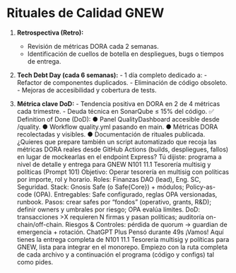 # Rituales de Calidad GNEW 
 
1. **Retrospectiva (Retro):** 
   - Revisión de métricas DORA cada 2 semanas. 
   - Identificación de cuellos de botella en despliegues, bugs o 
tiempos de entrega. 
 
2. **Tech Debt Day (cada 6 semanas):** - 1 día completo dedicado a: - Refactor de componentes duplicados. - Eliminación de código obsoleto. - Mejoras de accesibilidad y cobertura de tests. 
3. **Métrica clave DoD:** - Tendencia positiva en DORA en 2 de 4 métricas cada trimestre. - Deuda técnica en SonarQube ≤ 15% del código. 
✅
 Definition of Done (DoD): 
● Panel QualityDashboard accesible desde /quality. 
● Workflow quality.yml pasando en main. 
● Métricas DORA recolectadas y visibles. 
● Documentación de rituales publicada. 
¿Quieres que prepare también un script automatizado que recoja las métricas DORA reales 
desde GitHub Actions (builds, despliegues, fallos) en lugar de mockearlas en el endpoint 
Express? 
Tú dijiste: 
programa a nivel de detalle y entrega para GNEW N101 11.1 Tesorería multisig y políticas 
(Prompt 101) Objetivo: Operar tesorería en multisig con políticas por importe, rol y horario. 
Roles: Finanzas DAO (lead), Eng. SC, Seguridad. Stack: Gnosis Safe (o Safe{Core}) + 
módulos; Policy-as-code (OPA). Entregables: Safe configurado, reglas OPA versionadas, 
runbook. Pasos: crear safes por “fondos” (operativo, grants, R&D); definir owners y umbrales 
por riesgo; OPA evalúa límites. DoD: transacciones >X requieren N firmas y pasan políticas; 
auditoría on-chain/off-chain. Riesgos & Controles: pérdida de quorum → guardian de 
emergencia + rotación. 
ChatGPT Plus 
Pensó durante 49s 
¡Vamos! Aquí tienes la entrega completa de N101 11.1 Tesorería multisig y políticas para 
GNEW, lista para integrar en el monorepo. Empiezo con la ruta completa de cada archivo y a 
continuación el programa (código y configs) tal como pides. 
 
